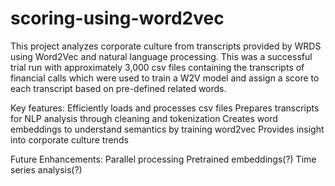 # scoring-using-word2vec
This project analyzes corporate culture from transcripts provided by WRDS using Word2Vec and natural language processing.
This was a successful trial run with approximately 3,000 csv files containing the transcripts of financial calls which were used to train a W2V model and assign a score to each transcript based on pre-defined related words.

Key features:
Efficiently loads and processes csv files
Prepares transcripts for NLP analysis through cleaning and tokenization
Creates word embeddings to understand semantics by training word2vec
Provides insight into corporate culture trends

Future Enhancements:
Parallel processing
Pretrained embeddings(?)
Time series analysis(?)
